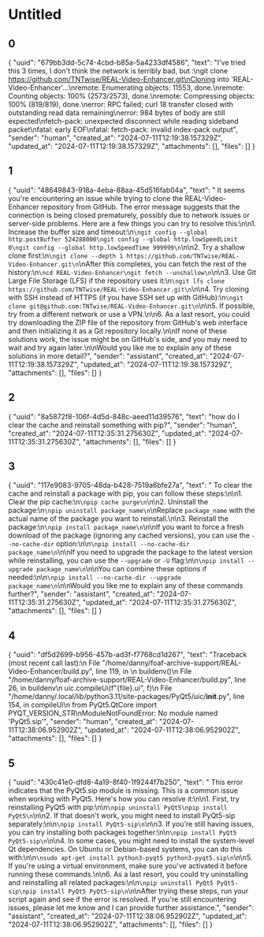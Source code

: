 # Untitled

## 0

{
  "uuid": "679bb3dd-5c74-4cbd-b85a-5a4233df4586",
  "text": "I've tried this 3 times, I don't think the network is terribly bad, but :\ngit clone https://github.com/TNTwise/REAL-Video-Enhancer.git\nCloning into 'REAL-Video-Enhancer'...\nremote: Enumerating objects: 11553, done.\nremote: Counting objects: 100% (2573/2573), done.\nremote: Compressing objects: 100% (819/819), done.\nerror: RPC failed; curl 18 transfer closed with outstanding read data remaining\nerror: 984 bytes of body are still expected\nfetch-pack: unexpected disconnect while reading sideband packet\nfatal: early EOF\nfatal: fetch-pack: invalid index-pack output",
  "sender": "human",
  "created_at": "2024-07-11T12:19:38.157329Z",
  "updated_at": "2024-07-11T12:19:38.157329Z",
  "attachments": [],
  "files": []
}

## 1

{
  "uuid": "48649843-918a-4eba-88aa-45d516fab04a",
  "text": " It seems you're encountering an issue while trying to clone the REAL-Video-Enhancer repository from GitHub. The error message suggests that the connection is being closed prematurely, possibly due to network issues or server-side problems. Here are a few things you can try to resolve this:\n\n1. Increase the buffer size and timeout:\n```\ngit config --global http.postBuffer 524288000\ngit config --global http.lowSpeedLimit 0\ngit config --global http.lowSpeedTime 999999\n```\n\n2. Try a shallow clone first:\n```\ngit clone --depth 1 https://github.com/TNTwise/REAL-Video-Enhancer.git\n```\nAfter this completes, you can fetch the rest of the history:\n```\ncd REAL-Video-Enhancer\ngit fetch --unshallow\n```\n\n3. Use Git Large File Storage (LFS) if the repository uses it:\n```\ngit lfs clone https://github.com/TNTwise/REAL-Video-Enhancer.git\n```\n\n4. Try cloning with SSH instead of HTTPS (if you have SSH set up with GitHub):\n```\ngit clone git@github.com:TNTwise/REAL-Video-Enhancer.git\n```\n\n5. If possible, try from a different network or use a VPN.\n\n6. As a last resort, you could try downloading the ZIP file of the repository from GitHub's web interface and then initializing it as a Git repository locally.\n\nIf none of these solutions work, the issue might be on GitHub's side, and you may need to wait and try again later.\n\nWould you like me to explain any of these solutions in more detail?",
  "sender": "assistant",
  "created_at": "2024-07-11T12:19:38.157329Z",
  "updated_at": "2024-07-11T12:19:38.157329Z",
  "attachments": [],
  "files": []
}

## 2

{
  "uuid": "8a5872f8-106f-4d5d-848c-aeed11d39576",
  "text": "how do I clear the cache and reinstall something with pip?",
  "sender": "human",
  "created_at": "2024-07-11T12:35:31.275630Z",
  "updated_at": "2024-07-11T12:35:31.275630Z",
  "attachments": [],
  "files": []
}

## 3

{
  "uuid": "117e9083-9705-48da-b428-7519a6bfe27a",
  "text": " To clear the cache and reinstall a package with pip, you can follow these steps:\n\n1. Clear the pip cache:\n```\npip cache purge\n```\n\n2. Uninstall the package:\n```\npip uninstall package_name\n```\nReplace `package_name` with the actual name of the package you want to reinstall.\n\n3. Reinstall the package:\n```\npip install package_name\n```\n\nIf you want to force a fresh download of the package (ignoring any cached versions), you can use the `--no-cache-dir` option:\n\n```\npip install --no-cache-dir package_name\n```\n\nIf you need to upgrade the package to the latest version while reinstalling, you can use the `--upgrade` or `-U` flag:\n\n```\npip install --upgrade package_name\n```\n\nYou can combine these options if needed:\n\n```\npip install --no-cache-dir --upgrade package_name\n```\n\nWould you like me to explain any of these commands further?",
  "sender": "assistant",
  "created_at": "2024-07-11T12:35:31.275630Z",
  "updated_at": "2024-07-11T12:35:31.275630Z",
  "attachments": [],
  "files": []
}

## 4

{
  "uuid": "df5d2699-b956-457b-ad3f-f7768cd1d267",
  "text": "Traceback (most recent call last):\n  File \"/home/danny/foaf-archive-support/REAL-Video-Enhancer/build.py\", line 119, in <module>\n    buildenv()\n  File \"/home/danny/foaf-archive-support/REAL-Video-Enhancer/build.py\", line 26, in buildenv\n    uic.compileUi(f\"{file}.ui\", f)\n  File \"/home/danny/.local/lib/python3.11/site-packages/PyQt5/uic/__init__.py\", line 154, in compileUi\n    from PyQt5.QtCore import PYQT_VERSION_STR\nModuleNotFoundError: No module named 'PyQt5.sip'",
  "sender": "human",
  "created_at": "2024-07-11T12:38:06.952902Z",
  "updated_at": "2024-07-11T12:38:06.952902Z",
  "attachments": [],
  "files": []
}

## 5

{
  "uuid": "430c41e0-dfd8-4a19-8f40-1f9244f7b250",
  "text": " This error indicates that the PyQt5.sip module is missing. This is a common issue when working with PyQt5. Here's how you can resolve it:\n\n1. First, try reinstalling PyQt5 with pip:\n\n```\npip uninstall PyQt5\npip install PyQt5\n```\n\n2. If that doesn't work, you might need to install PyQt5-sip separately:\n\n```\npip install PyQt5-sip\n```\n\n3. If you're still having issues, you can try installing both packages together:\n\n```\npip install PyQt5 PyQt5-sip\n```\n\n4. In some cases, you might need to install the system-level Qt dependencies. On Ubuntu or Debian-based systems, you can do this with:\n\n```\nsudo apt-get install python3-pyqt5 python3-pyqt5.sip\n```\n\n5. If you're using a virtual environment, make sure you've activated it before running these commands.\n\n6. As a last resort, you could try uninstalling and reinstalling all related packages:\n\n```\npip uninstall PyQt5 PyQt5-sip\npip install PyQt5 PyQt5-sip\n```\n\nAfter trying these steps, run your script again and see if the error is resolved. If you're still encountering issues, please let me know and I can provide further assistance.",
  "sender": "assistant",
  "created_at": "2024-07-11T12:38:06.952902Z",
  "updated_at": "2024-07-11T12:38:06.952902Z",
  "attachments": [],
  "files": []
}
